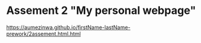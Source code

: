 # Assement 2 "My personal webpage"
https://aumezinwa.github.io/firstName-lastName-prework/2assement.html.html
